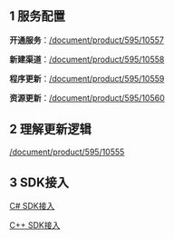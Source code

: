 ## 1 服务配置

**开通服务**：[/document/product/595/10557](/document/product/595/10557 "开通服务")

**新建渠道**：[/document/product/595/10558](/document/product/595/10558 "新建渠道")  

**程序更新**：[/document/product/595/10559](/document/product/595/10559 "程序更新")

**资源更新**：[/document/product/595/10560](/document/product/595/10560 "资源更新")  

## 2 理解更新逻辑

[/document/product/595/10555](/document/product/595/10555 "更新逻辑")


## 3 SDK接入

[C# SDK接入](/document/product/595/10564)

[C++ SDK接入](/document/product/595/10568)